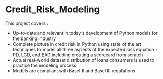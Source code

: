 # Credit_Risk_Modeling
This project covers : 
- Up-to-date and relevant in today’s development of Python models for the banking industry
- Complete picture in credit risk in Python using state of the art techniques to model all three aspects of the expected loss equation - PD, LGD, and EAD including creating a scorecard from scratch
- Actual real-world dataset distribution of loans consumers is used to practice the modeling process
- Models are compliant with Basel II and Basel III regulations
  
